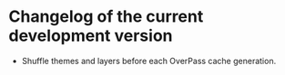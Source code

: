# Changelog of the current development version

* Shuffle themes and layers before each OverPass cache generation.
